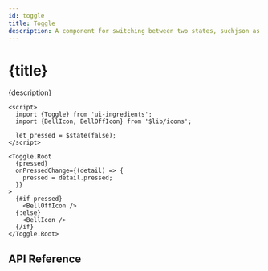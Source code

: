 ```yaml
---
id: toggle
title: Toggle
description: A component for switching between two states, suchjson as on/off.
---
```


# {title}

{description}

<demo>

```svelte
<script>
  import {Toggle} from 'ui-ingredients';
  import {BellIcon, BellOffIcon} from '$lib/icons';

  let pressed = $state(false);
</script>

<Toggle.Root
  {pressed}
  onPressedChange={(detail) => {
    pressed = detail.pressed;
  }}
>
  {#if pressed}
    <BellOffIcon />
  {:else}
    <BellIcon />
  {/if}
</Toggle.Root>
```

## API Reference

<api>
